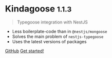 # Kindagoose <small>1.1.3</small>

> Typegoose integration with NestJS

- Less boilerplate-code than in `@nestjs/mongoose`
- Solves the main problem of `nestjs-typegoose`
- Uses the latest versions of packages

[GitHub](https://github.com/docsifyjs/docsify/)
[Get started!]()
